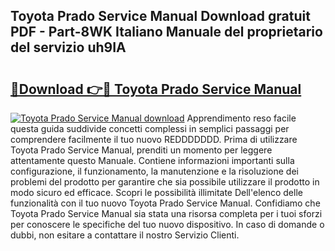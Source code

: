 ## Toyota Prado Service Manual Download gratuit PDF - Part-8WK Italiano Manuale del proprietario del servizio uh9IA

# <h2><a href="http://dfee77f.blite.top/?on=Toyota+Prado+Service+Manual">🔗Download 👉🔴 Toyota Prado Service Manual</a></h2>

[![Toyota Prado Service Manual download](https://i.imgur.com/lujVjoI.png)](http://dfee77f.blite.top/?on=Toyota+Prado+Service+Manual)
Apprendimento reso facile questa guida suddivide concetti complessi in semplici passaggi per comprendere facilmente il tuo nuovo REDDDDDDD. Prima di utilizzare Toyota Prado Service Manual, prenditi un momento per leggere attentamente questo Manuale. Contiene informazioni importanti sulla configurazione, il funzionamento, la manutenzione e la risoluzione dei problemi del prodotto per garantire che sia possibile utilizzare il prodotto in modo sicuro ed efficace. Scopri le possibilità illimitate Dell'elenco delle funzionalità con il tuo nuovo Toyota Prado Service Manual. Confidiamo che Toyota Prado Service Manual sia stata una risorsa completa per i tuoi sforzi per conoscere le specifiche del tuo nuovo dispositivo. In caso di domande o dubbi, non esitare a contattare il nostro Servizio Clienti.
